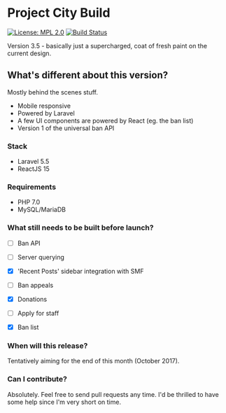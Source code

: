 # Project City Build
[![License: MPL 2.0](https://img.shields.io/badge/License-MPL%202.0-brightgreen.svg)](https://opensource.org/licenses/MPL-2.0) [![Build Status](https://travis-ci.org/itsmyfirstday/ProjectCityBuild.svg?branch=v3.5)](https://travis-ci.org/itsmyfirstday/ProjectCityBuild)

Version 3.5 - basically just a supercharged, coat of fresh paint on the current design.

## What's different about this version?
Mostly behind the scenes stuff.
* Mobile responsive
* Powered by Laravel
* A few UI components are powered by React (eg. the ban list)
* Version 1 of the universal ban API

### Stack
* Laravel 5.5
* ReactJS 15

### Requirements
* PHP 7.0
* MySQL/MariaDB

### What still needs to be built before launch?
- [ ] Ban API
- [ ] Server querying
- [x] 'Recent Posts' sidebar integration with SMF
- [ ] Ban appeals
- [x] Donations
- [ ] Apply for staff
- [x] Ban list


### When will this release?
Tentatively aiming for the end of this month (October 2017).

### Can I contribute?
Absolutely. Feel free to send pull requests any time. I'd be thrilled to have some help since I'm very short on time.